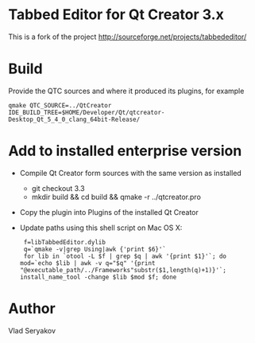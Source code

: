 # Tabbed Editor for Qt Creator 3.x

This is a fork of the project http://sourceforge.net/projects/tabbededitor/

# Build

Provide the QTC sources and where it produced its plugins, for example

	qmake QTC_SOURCE=../QtCreator IDE_BUILD_TREE=$HOME/Developer/Qt/qtcreator-Desktop_Qt_5_4_0_clang_64bit-Release/

# Add to installed enterprise version

 - Compile Qt Creator form sources with the same version as installed 
   - git checkout 3.3
   - mkdir build && cd build && qmake -r ../qtcreator.pro
 - Copy the plugin into Plugins of the installed Qt Creator
 - Update paths using this shell script on Mac OS X:

	    f=libTabbedEditor.dylib	
	    q=`qmake -v|grep Using|awk {'print $6}'`
	    for lib in `otool -L $f | grep $q | awk '{print $1}'`; do mod=`echo $lib | awk -v q="$q" '{print "@executable_path/../Frameworks"substr($1,length(q)+1)}'`; install_name_tool -change $lib $mod $f; done


# Author
Vlad Seryakov
